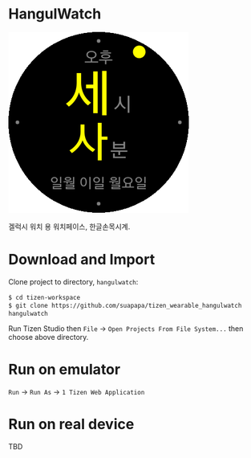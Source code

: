 # HangulWatch
![icon](icon.png)

겔럭시 워치 용 워치페이스, 한글손목시계.

# Download and Import
Clone project to directory, `hangulwatch`:

    $ cd tizen-workspace
    $ git clone https://github.com/suapapa/tizen_wearable_hangulwatch hangulwatch

Run Tizen Studio then `File` -> `Open Projects From File System...` then choose above directory.

# Run on emulator
`Run` -> `Run As` -> `1 Tizen Web Application`

# Run on real device
TBD
